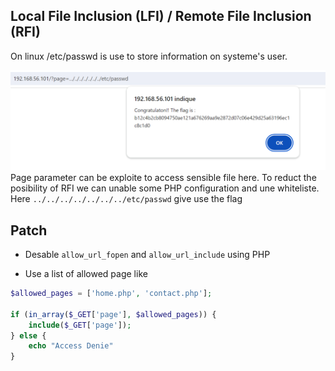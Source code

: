 ## Local File Inclusion (LFI) / Remote File Inclusion (RFI)



On linux /etc/passwd is use to store information on systeme's user.

![image](./Ressources/etc_passwd.png)
Page parameter can be exploite to access sensible file here. 
To reduct the posibility of RFI we can unable some PHP configuration and une whiteliste. 
Here ```../../../../../../../etc/passwd``` give use the flag


## Patch 
- Desable ```allow_url_fopen``` and ```allow_url_include``` using PHP

- Use a list of allowed page like
```php
$allowed_pages = ['home.php', 'contact.php'];

if (in_array($_GET['page'], $allowed_pages)) {
    include($_GET['page']);
} else {
    echo "Access Denie"
}
```
